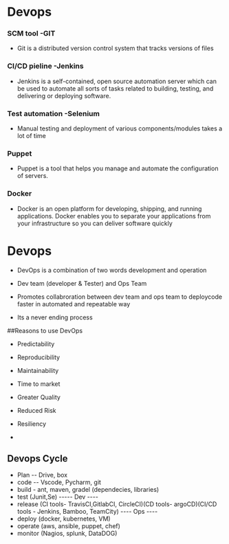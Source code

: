 # Devops

### SCM tool -GIT 
- Git is a distributed version control system that tracks versions of files

### CI/CD pieline -Jenkins
- Jenkins is a self-contained, open source automation server which can be used to automate all sorts of tasks related to building, testing, and delivering or deploying software.

###  Test  automation -Selenium 
- Manual testing and deployment of various components/modules takes a lot of time

### Puppet
- Puppet is a tool that helps you manage and automate the configuration of servers.

### Docker 
- Docker is an open platform for developing, shipping, and running applications. 
Docker enables you to separate your applications from your infrastructure so you can deliver software quickly


# Devops
- DevOps is a combination of two words development and operation

- Dev team (developer & Tester) and Ops Team

- Promotes collabroration between dev team and ops team to deploycode faster in automated and repeatable way

- Its a never ending process



##Reasons to use DevOps
- Predictability
- Reproducibility
- Maintainability
- Time to market
- Greater Quality
- Reduced Risk
- Resiliency

-
## Devops Cycle
- Plan -- Drive, box 
- code -- Vscode, Pycharm, git
- build -  ant, maven, gradel (dependecies, libraries)
- test (Junit,Se)
----- Dev ----
-  release (CI tools- TravisCI,GitlabCI, CircleCI)(CD tools- argoCD)(CI/CD tools - Jenkins, Bamboo, TeamCity)
---- Ops ----
- deploy (docker, kubernetes, VM)
- operate (aws, ansible, puppet, chef)
- monitor (Nagios, splunk, DataDOG)
